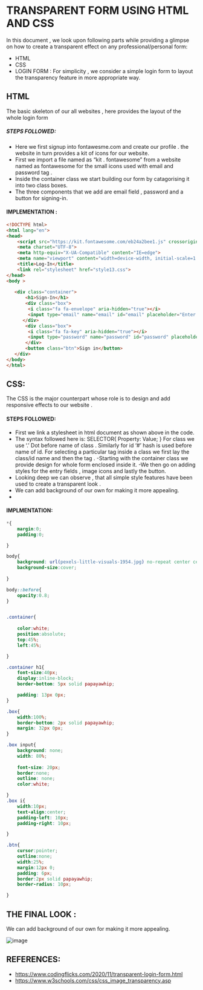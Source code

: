 # TRANSPARENT FORM USING HTML AND CSS
In this document , we look upon following parts while providing a glimpse on how to create a transparent effect on any professional/personal form:
- HTML 
- CSS
- LOGIN FORM : For simplicity , we consider a simple login form to layout the transparency feature in more appropriate way.

## HTML
The basic skeleton of our all websites , here provides the layout of the whole login form 
##### STEPS FOLLOWED:
- Here we first signup into fontawesme.com and create our profile . the website in turn provides a kit of icons for our website.
- First we import a file named as “kit . fontawesome” from a website named as fontawesome for the small icons used with email and password tag .  
- Inside the container class we start building our form by catagorising it into two class boxes.
- The three components that we add are email field , password and a button for signing-in.

#### IMPLEMENTATION :

```html
<!DOCTYPE html>
<html lang="en">
<head>
    <script src="https://kit.fontawesome.com/eb24a2bee1.js" crossorigin="anonymous"></script>
    <meta charset="UTF-8">
    <meta http-equiv="X-UA-Compatible" content="IE=edge">
    <meta name="viewport" content="width=device-width, initial-scale=1.0">
    <title>Log-In</title>
    <link rel="stylesheet" href="style13.css">
</head>
<body >
    
   <div class="container">
       <h1>Sign-In</h1>
       <div class="box">
        <i class="fa fa-envelope" aria-hidden="true"></i>
        <input type="email" name="email" id="email" placeholder="Enter your email">
      </div>
       <div class="box">
        <i class="fa fa-key" aria-hidden="true"></i>
        <input type="password" name="password" id="password" placeholder="Enter your password">
       </div>
       <button class="btn">Sign in</button>
   </div> 
</body>
</html>
```

## CSS:
The CSS is the major counterpart whose role is to design and add responsive effects to our website . 
#### STEPS FOLLOWED:
- First we link a stylesheet in html document as shown above in the code.
- The syntax followed here is:
SELECTOR{
Property: Value;
}
For class we use ‘.’ Dot before name of class . Similarly for id ‘#’ hash is used before name of id.
For selecting a particular tag inside a class we first lay the class/id name and then the tag .
-Starting with the container class we provide design for whole form enclosed inside it.
-We then go on adding styles for the entry fields , image icons and lastly the button.
- Looking deep we can observe , that all simple style features have been used to create a transparent look .
- We can add background of our own for making it more appealing.   
- 
#### IMPLMENTATION:

```CSS
*{
    margin:0;
    padding:0;

}

body{
    background: url(pexels-little-visuals-1954.jpg) no-repeat center center fixed ;
    background-size:cover;
    
}

body::before{
    opacity:0.8;
}


.container{
    
    color:white;
    position:absolute;
    top:45%;
    left:45%;

}

.container h1{
    font-size:40px;
    display:inline-block;
    border-bottom: 5px solid papayawhip;

    padding: 13px 0px;
}

.box{
    width:100%;
    border-bottom: 2px solid papayawhip;
    margin: 32px 0px;
}

.box input{
    background: none;
    width: 80%;
    
    font-size: 20px;
    border:none;
    outline: none;
    color:white;

}
.box i{
    width:10px;
    text-align:center;
    padding-left: 10px;
    padding-right: 10px;

}

.btn{
    cursor:pointer;
    outline:none;
    width:25%;
    margin:12px 0;
    padding: 6px;
    border:2px solid papayawhip;
    border-radius: 10px;

}
```

## THE FINAL LOOK :
We can add background of our own for making it more appealing.
 
![image](https://user-images.githubusercontent.com/77229404/143570034-57444114-9ae5-43bf-8b4f-152d84b2039b.png)

## REFERENCES:
- https://www.codingflicks.com/2020/11/transparent-login-form.html
- https://www.w3schools.com/css/css_image_transparency.asp
